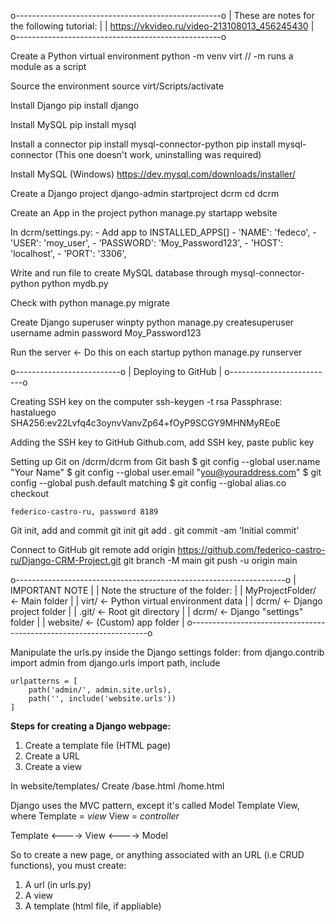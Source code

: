 o---------------------------------------------------o
| These are notes for the following tutorial:     	|
|	https://vkvideo.ru/video-213108013_456245430  	|
o---------------------------------------------------o

Create a Python virtual environment
	python -m venv virt				// -m runs a module as a script
	
Source the environment
	source virt/Scripts/activate
	
Install Django
	pip install django
	
Install MySQL
	pip install mysql
	
Install a connector
	pip install mysql-connector-python
	pip install mysql-connector (This one doesn't work, uninstalling was required)
	
Install MySQL (Windows)
	https://dev.mysql.com/downloads/installer/
	
Create a Django project
	django-admin startproject dcrm
	cd dcrm
	
Create an App in the project
	python manage.py startapp website
	
In dcrm/settings.py:
	- Add app to INSTALLED_APPS[]
	- 'NAME': 'fedeco',
	- 'USER': 'moy_user',
	- 'PASSWORD': 'Moy_Password123',
	- 'HOST': 'localhost',
	- 'PORT': '3306',

Write and run file to create MySQL database through mysql-connector-python
	python mydb.py
	
Check with
	python manage.py migrate

Create Django superuser
	winpty python manage.py createsuperuser
		username admin
		password Moy_Password123

Run the server							<- Do this on each startup
	python manage.py runserver



o--------------------------o
|	Deploying to GitHub    |
o--------------------------o

Creating SSH key on the computer
	ssh-keygen -t rsa
	Passphrase: hastaluego
	SHA256:ev22Lvfq4c3oynvVanvZp64+fOyP9SCGY9MHNMyREoE

Adding the SSH key to GitHub
	Github.com, add SSH key, paste public key

Setting up Git on /dcrm/dcrm from Git bash
	$ git config --global user.name "Your Name"
	$ git config --global user.email "you@youraddress.com"
	$ git config --global push.default matching
	$ git config --global alias.co checkout

	federico-castro-ru, password 8189

Git init, add and commit
	git init
	git add .
	git commit -am 'Initial commit'

Connect to GitHub
	git remote add origin https://github.com/federico-castro-ru/Django-CRM-Project.git
	git branch -M main
	git push -u origin main


o-------------------------------------------------------------------o
| IMPORTANT NOTE													|
|	Note the structure of the folder:								|
|	MyProjectFolder/	<- Main folder								|
|		virt/				<- Python virtual environment data		|
|		dcrm/				<- Django project folder				|
|			.git/				<- Root git directory				|
|			dcrm/				<- Django "settings" folder			|
|			website/			<- (Custom) app folder				|
o-------------------------------------------------------------------o

Manipulate the urls.py inside the Django settings folder:
	from django.contrib import admin
	from django.urls import path, include 

	urlpatterns = [
		path('admin/', admin.site.urls),
		path('', include('website.urls'))
	]


**Steps for creating a Django webpage:**
1. Create a template file (HTML page)
2. Create a URL
3. Create a view

In website/templates/
	Create
	/base.html
	/home.html


Django uses the MVC pattern, except it's called Model Template View, where
Template = *view*
View = *controller*

Template <----> View <----> Model

So to create a new page, or anything associated with an URL (i.e CRUD functions), you must create:
1. A url (in urls.py)
2. A view
3. A template (html file, if appliable)